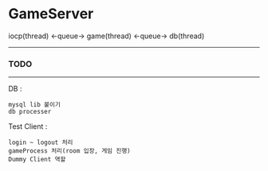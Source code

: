 # GameServer
iocp(thread) <-queue-> game(thread) <-queue-> db(thread)
***
### TODO
***
DB : 
```
mysql lib 붙이기
db processer 
```

Test Client :
```
login ~ logout 처리
gameProcess 처리(room 입장, 게임 진행)
Dummy Client 역할
```
